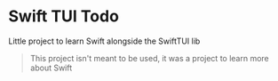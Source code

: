 # Swift TUI Todo

Little project to learn Swift alongside the SwiftTUI lib

> This project isn't meant to be used, it was a project to learn more about Swift
